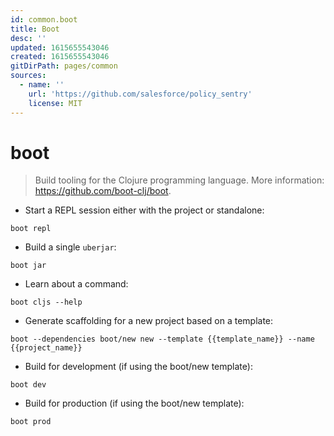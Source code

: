 ```yaml
---
id: common.boot
title: Boot
desc: ''
updated: 1615655543046
created: 1615655543046
gitDirPath: pages/common
sources:
  - name: ''
    url: 'https://github.com/salesforce/policy_sentry'
    license: MIT
---
```

# boot

> Build tooling for the Clojure programming language.
> More information: <https://github.com/boot-clj/boot>.

- Start a REPL session either with the project or standalone:

`boot repl`

- Build a single `uberjar`:

`boot jar`

- Learn about a command:

`boot cljs --help`

- Generate scaffolding for a new project based on a template:

`boot --dependencies boot/new new --template {{template_name}} --name {{project_name}}`

- Build for development (if using the boot/new template):

`boot dev`

- Build for production (if using the boot/new template):

`boot prod`

